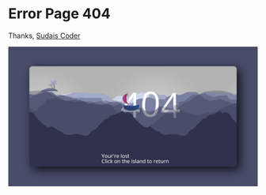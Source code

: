 # Error Page 404


Thanks,
[Sudais Coder](https://www.youtube.com/c/SudaisCoder)


![preview](https://github.com/SudaisDeveloper/Error-Page-404/blob/aad696f89c133f6fb9e3a1b39d20f606d40b0d78/Error%20Page%20404/preview.png)
